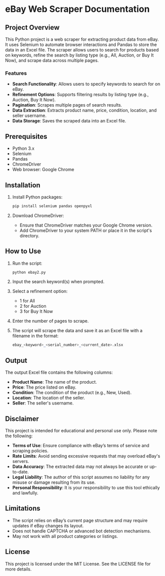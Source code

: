 # eBay Web Scraper Documentation

## Project Overview
This Python project is a web scraper for extracting product data from eBay. It uses Selenium to automate browser interactions and Pandas to store the data in an Excel file. The scraper allows users to search for products based on keywords, refine the search by listing type (e.g., All, Auction, or Buy It Now), and scrape data across multiple pages.

### Features
- **Search Functionality**: Allows users to specify keywords to search for on eBay.
- **Refinement Options**: Supports filtering results by listing type (e.g., Auction, Buy It Now).
- **Pagination**: Scrapes multiple pages of search results.
- **Data Extraction**: Extracts product name, price, condition, location, and seller username.
- **Data Storage**: Saves the scraped data into an Excel file.

## Prerequisites
- Python 3.x
- Selenium
- Pandas
- ChromeDriver
- Web browser: Google Chrome

## Installation
1. Install Python packages:
    ```bash
    pip install selenium pandas openpyxl
    ```

2. Download ChromeDriver:
    - Ensure that ChromeDriver matches your Google Chrome version.
    - Add ChromeDriver to your system PATH or place it in the script's directory.

## How to Use
1. Run the script:
    ```bash
    python ebay2.py
    ```

2. Input the search keyword(s) when prompted.

3. Select a refinement option:
    - 1 for All
    - 2 for Auction
    - 3 for Buy It Now

4. Enter the number of pages to scrape.

5. The script will scrape the data and save it as an Excel file with a filename in the format:
    ```php
    ebay_<keyword>_<serial_number>_<current_date>.xlsx
    ```

## Output
The output Excel file contains the following columns:
- **Product Name**: The name of the product.
- **Price**: The price listed on eBay.
- **Condition**: The condition of the product (e.g., New, Used).
- **Location**: The location of the seller.
- **Seller**: The seller's username.

## Disclaimer
This project is intended for educational and personal use only. Please note the following:

- **Terms of Use**: Ensure compliance with eBay’s terms of service and scraping policies.
- **Rate Limits**: Avoid sending excessive requests that may overload eBay's servers.
- **Data Accuracy**: The extracted data may not always be accurate or up-to-date.
- **Legal Liability**: The author of this script assumes no liability for any misuse or damage resulting from its use.
- **Personal Responsibility**: It is your responsibility to use this tool ethically and lawfully.

## Limitations
- The script relies on eBay’s current page structure and may require updates if eBay changes its layout.
- Does not handle CAPTCHA or advanced bot detection mechanisms.
- May not work with all product categories or listings.

## License
This project is licensed under the MIT License. See the LICENSE file for more details.
